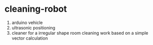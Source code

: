 # cleaning-robot
1. arduino vehicle
2. ultrasonic positioning
3. cleaner
for a irregular shape room cleaning work
based on a simple vector calculation
